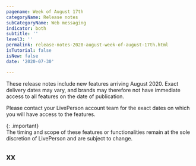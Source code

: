 ```yaml
---
pagename: Week of August 17th
categoryName: Release notes
subCategoryName: Web messaging
indicator: both
subtitle: ''
level3: ''
permalink: release-notes-2020-august-week-of-august-17th.html
isTutorial: false
isNew: false
date: '2020-07-30'

---
```


These release notes include new features arriving August 2020. Exact delivery dates may vary, and brands may therefore not have immediate access to all features on the date of publication.

Please contact your LivePerson account team for the exact dates on which you will have access to the features.

{: .important}  
The timing and scope of these features or functionalities remain at the sole discretion of LivePerson and are subject to change.

## xx

